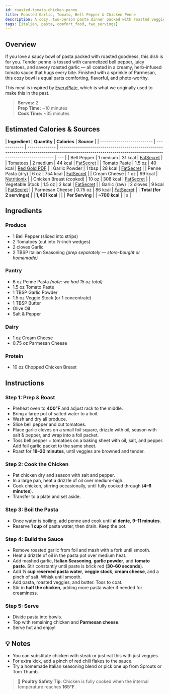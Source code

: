 ```yaml
---
id: roasted-tomato-chicken-penne
title: Roasted Garlic, Tomato, Bell Pepper & Chicken Penne
description: A cozy, two-person pasta dinner packed with roasted veggies, tender chicken, and a garlic-herb cream sauce.
tags: [italian, pasta, comfort_food, two_servings]
---
```


## Overview

If you love a saucy bowl of pasta packed with roasted goodness, this dish is for you. Tender penne is tossed with caramelized bell pepper, juicy tomatoes, and savory roasted garlic — all coated in a creamy, herb-infused tomato sauce that hugs every bite. Finished with a sprinkle of Parmesan, this cozy bowl is equal parts comforting, flavorful, and photo-worthy.

This meal is inspired by [EveryPlate], which is what we originally used to make this in the past.

> **Serves:** 2  
> **Prep Time:** ~10 minutes  
> **Cook Time:** ~35 minutes

## Estimated Calories & Sources

| **Ingredient**             | **Quantity** | **Calories**   | **Source**                                                                                                                                                |
| -------------------------- | ------------ | -------------- | --------------------------------------------------------------------------------------------------------------------------------------------------------- | --- |
| Bell Pepper                | 1 medium     | 31 kcal        | [FatSecret](https://www.fatsecret.com/calories-nutrition/generic/bell-peppers?portionamount=1.000&portionid=321550)                                       |
| Tomatoes                   | 2 medium     | 44 kcal        | [FatSecret](https://www.fatsecret.com/calories-nutrition/usda/red-tomatoes?portionamount=2.000&portionid=34621)                                           |
| Tomato Paste               | 1.5 oz       | 40 kcal        | [Red Gold PDF](https://www.redgoldfoodservice.com/docs/librariesprovider2/default-document-library/tomato-paste-1-5-oz-packet-ua2z.pdf?sfvrsn=268b640e_0) |
| Garlic Powder              | 1 tbsp       | 28 kcal        | [FatSecret](https://www.fatsecret.com/calories-nutrition/usda/garlic-powder?portionamount=1.000&portionid=29594)                                          |
| Penne Pasta (dry)          | 6 oz         | 754 kcal       | [FatSecret](https://www.fatsecret.com/calories-nutrition/generic/penne-cooked?portionamount=6.000&portionid=320987)                                       |
| Cream Cheese               | 1 oz         | 99 kcal        | [Nutritionix](https://www.nutritionix.com/food/cream-cheese/1-oz)                                                                                         |
| Chicken Breast (cooked)    | 10 oz        | 308 kcal       | [FatSecret](https://www.fatsecret.com/calories-nutrition/generic/chicken-breast-skinless?portionamount=10.000&portionid=4751536)                          |
| Vegetable Stock            | 1.5 oz       | 2 kcal         | [FatSecret](https://www.fatsecret.com/calories-nutrition/generic/vegetable-broth-bouillon?frc=True&portionamount=1.500&portionid=25566)                   |
| Garlic (raw)               | 2 cloves     | 9 kcal         | [FatSecret](https://www.fatsecret.com/calories-nutrition/usda/garlic?portionamount=2.000&portionid=34170)                                                 |
| Parmesan Cheese            | 0.75 oz      | 86 kcal        | [FatSecret](https://www.fatsecret.com/calories-nutrition/usda/parmesan-cheese-%28grated%29?portionamount=0.700&portionid=29214)                           |
| **Total (for 2 servings)** |              | **1,401 kcal** |                                                                                                                                                           |
| **Per Serving**            |              | **~700 kcal**  |                                                                                                                                                           | s   |

## Ingredients

### Produce

- 1 Bell Pepper (sliced into strips)
- 2 Tomatoes (cut into ½-inch wedges)
- 2 cloves Garlic
- 2 TBSP Italian Seasoning _(prep separately — store-bought or homemade)_

### Pantry

- 6 oz Penne Pasta _(note: we had 15 oz total)_
- 1.5 oz Tomato Paste
- 1 TBSP Garlic Powder
- 1.5 oz Veggie Stock (or 1 concentrate)
- 1 TBSP Butter
- Olive Oil
- Salt & Pepper

### Dairy

- 1 oz Cream Cheese
- 0.75 oz Parmesan Cheese

### Protein

- 10 oz Chopped Chicken Breast

## Instructions

### Step 1: Prep & Roast

- Preheat oven to **400°F** and adjust rack to the middle.
- Bring a large pot of salted water to a boil.
- Wash and dry all produce.
- Slice bell pepper and cut tomatoes.
- Place garlic cloves on a small foil square, drizzle with oil, season with salt & pepper, and wrap into a foil packet.
- Toss bell pepper + tomatoes on a baking sheet with oil, salt, and pepper. Add foil garlic packet to the same sheet.
- Roast for **18–20 minutes**, until veggies are browned and tender.

### Step 2: Cook the Chicken

- Pat chicken dry and season with salt and pepper.
- In a large pan, heat a drizzle of oil over medium-high.
- Cook chicken, stirring occasionally, until fully cooked through (**4–6 minutes**).
- Transfer to a plate and set aside.

### Step 3: Boil the Pasta

- Once water is boiling, add penne and cook until **al dente**, **9–11 minutes**.
- Reserve **1 cup** of pasta water, then drain. Keep the pot.

### Step 4: Build the Sauce

- Remove roasted garlic from foil and mash with a fork until smooth.
- Heat a drizzle of oil in the pasta pot over medium heat.
- Add mashed garlic, **Italian Seasoning**, **garlic powder**, and **tomato paste**. Stir constantly until paste is brick red (**30–60 seconds**).
- Add **½ cup reserved pasta water**, **veggie stock**, **cream cheese**, and a pinch of salt. Whisk until smooth.
- Add pasta, roasted veggies, and butter. Toss to coat.
- Stir in **half the chicken**, adding more pasta water if needed for creaminess.

### Step 5: Serve

- Divide pasta into bowls.
- Top with remaining chicken and **Parmesan cheese**.
- Serve hot and enjoy!

## 💡 Notes

- You can substitute chicken with steak or just eat this with just veggies.
- For extra kick, add a pinch of red chili flakes to the sauce.
- Try a homemade Italian seasoning blend or pick one up from Sprouts or Tom Thumb.

> 🧪 **Poultry Safety Tip**: Chicken is fully cooked when the internal temperature reaches **165°F**.

<!-- Links -->

[EveryPlate]: https://www.everyplate.com/recipes/roasted-garlic-tomato-and-chicken-penne-67e0cc9e7594446a7cdcb9ca
